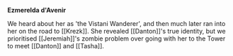 **Ezmerelda d'Avenir**

We heard about her as 'the Vistani Wanderer', and then much later ran into her on the road to [[Krezk]]. She revealed [[Danton]]'s true identity, but we prioritised [[Jeremiah]]'s zombie problem over going with her to the Tower to meet [[Danton]] and [[Tasha]].
